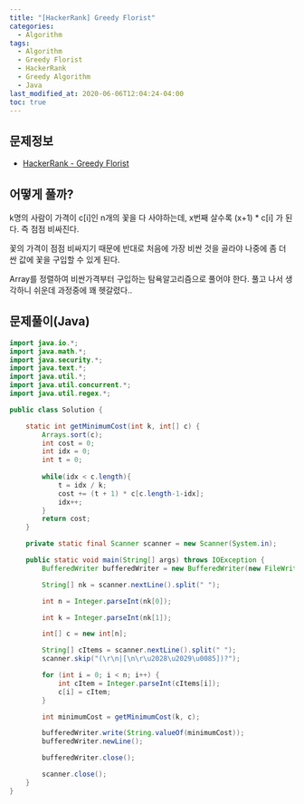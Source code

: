 ```yaml
---
title: "[HackerRank] Greedy Florist"
categories: 
  - Algorithm
tags:
  - Algorithm
  - Greedy Florist
  - HackerRank
  - Greedy Algorithm
  - Java
last_modified_at: 2020-06-06T12:04:24-04:00
toc: true
---
```

문제정보
-
- [HackerRank - Greedy Florist](https://www.hackerrank.com/challenges/greedy-florist/problem)

어떻게 풀까?
-
k명의 사람이 가격이 c[i]인 n개의 꽃을 다 사야하는데, x번째 살수록 (x+1) * c[i] 가 된다. 즉 점점 비싸진다. 

꽃의 가격이 점점 비싸지기 때문에 반대로 처음에 가장 비싼 것을 골라야 나중에 좀 더 싼 값에 꽃을 구입할 수 있게 된다.

Array를 정렬하여 비싼가격부터 구입하는 탐욕알고리즘으로 풀어야 한다. 풀고 나서 생각하니 쉬운데 과정중에 꽤 헷갈렸다..

문제풀이(Java)
-
~~~java
import java.io.*;
import java.math.*;
import java.security.*;
import java.text.*;
import java.util.*;
import java.util.concurrent.*;
import java.util.regex.*;

public class Solution {

    static int getMinimumCost(int k, int[] c) {
        Arrays.sort(c);
        int cost = 0;
        int idx = 0;
        int t = 0;
        
        while(idx < c.length){
            t = idx / k;
            cost += (t + 1) * c[c.length-1-idx];
            idx++;
        }
        return cost;
    }

    private static final Scanner scanner = new Scanner(System.in);

    public static void main(String[] args) throws IOException {
        BufferedWriter bufferedWriter = new BufferedWriter(new FileWriter(System.getenv("OUTPUT_PATH")));

        String[] nk = scanner.nextLine().split(" ");

        int n = Integer.parseInt(nk[0]);

        int k = Integer.parseInt(nk[1]);

        int[] c = new int[n];

        String[] cItems = scanner.nextLine().split(" ");
        scanner.skip("(\r\n|[\n\r\u2028\u2029\u0085])?");

        for (int i = 0; i < n; i++) {
            int cItem = Integer.parseInt(cItems[i]);
            c[i] = cItem;
        }

        int minimumCost = getMinimumCost(k, c);

        bufferedWriter.write(String.valueOf(minimumCost));
        bufferedWriter.newLine();

        bufferedWriter.close();

        scanner.close();
    }
}
~~~
